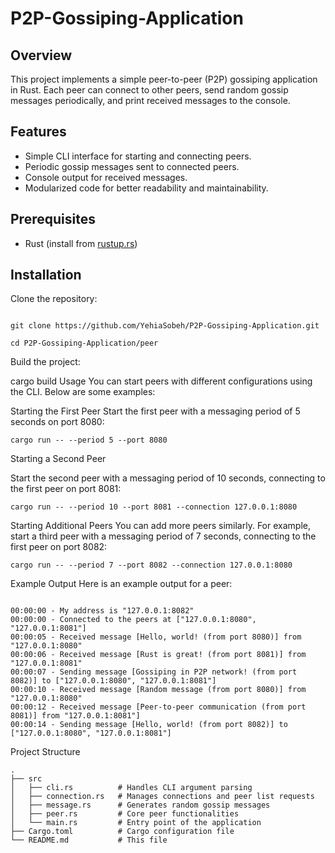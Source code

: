 # P2P-Gossiping-Application

## Overview

This project implements a simple peer-to-peer (P2P) gossiping application in Rust. Each peer can connect to other peers, send random gossip messages periodically, and print received messages to the console.

## Features

- Simple CLI interface for starting and connecting peers.
- Periodic gossip messages sent to connected peers.
- Console output for received messages.
- Modularized code for better readability and maintainability.

## Prerequisites

- Rust (install from [rustup.rs](https://rustup.rs/))

## Installation

Clone the repository:

```

git clone https://github.com/YehiaSobeh/P2P-Gossiping-Application.git

```

```
cd P2P-Gossiping-Application/peer

```

Build the project:


cargo build
Usage
You can start peers with different configurations using the CLI. Below are some examples:

Starting the First Peer
Start the first peer with a messaging period of 5 seconds on port 8080:



```
cargo run -- --period 5 --port 8080
```

Starting a Second Peer

Start the second peer with a messaging period of 10 seconds, connecting to the first peer on port 8081:


```
cargo run -- --period 10 --port 8081 --connection 127.0.0.1:8080
```

Starting Additional Peers
You can add more peers similarly. For example, start a third peer with a messaging period of 7 seconds, connecting to the first peer on port 8082:



```
cargo run -- --period 7 --port 8082 --connection 127.0.0.1:8080
```

Example Output
Here is an example output for a peer:
```

00:00:00 - My address is "127.0.0.1:8082"
00:00:00 - Connected to the peers at ["127.0.0.1:8080", "127.0.0.1:8081"]
00:00:05 - Received message [Hello, world! (from port 8080)] from "127.0.0.1:8080"
00:00:06 - Received message [Rust is great! (from port 8081)] from "127.0.0.1:8081"
00:00:07 - Sending message [Gossiping in P2P network! (from port 8082)] to ["127.0.0.1:8080", "127.0.0.1:8081"]
00:00:10 - Received message [Random message (from port 8080)] from "127.0.0.1:8080"
00:00:12 - Received message [Peer-to-peer communication (from port 8081)] from "127.0.0.1:8081"]
00:00:14 - Sending message [Hello, world! (from port 8082)] to ["127.0.0.1:8080", "127.0.0.1:8081"]
```

Project Structure
```
.
├── src
│   ├── cli.rs          # Handles CLI argument parsing
│   ├── connection.rs   # Manages connections and peer list requests
│   ├── message.rs      # Generates random gossip messages
│   ├── peer.rs         # Core peer functionalities
│   └── main.rs         # Entry point of the application
├── Cargo.toml          # Cargo configuration file
└── README.md           # This file
```
